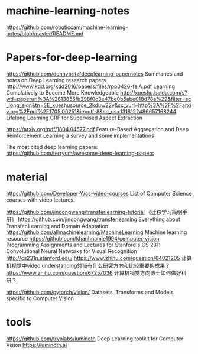 # machine-learning-notes
https://github.com/roboticcam/machine-learning-notes/blob/master/README.md

# Papers-for-deep-learning

https://github.com/dennybritz/deeplearning-papernotes Summaries and notes on Deep Learning research papers
http://www.kdd.org/kdd2016/papers/files/rpp0426-feiA.pdf Learning Cumulatively to Become More Knowledgeable
http://xueshu.baidu.com/s?wd=paperuri%3A%2813855fb298f0c3e47be0b5abe018d78a%29&filter=sc_long_sign&tn=SE_xueshusource_2kduw22v&sc_vurl=http%3A%2F%2Farxiv.org%2Fpdf%2F1705.00251&ie=utf-8&sc_us=1318122486657168244 Lifelong Learning CRF for Supervised Aspect Extraction

https://arxiv.org/pdf/1804.04577.pdf Feature-Based Aggregation and Deep Reinforcement Learning a survey and some implementations

The most cited deep learning papers: https://github.com/terryum/awesome-deep-learning-papers


# material 
https://github.com/Developer-Y/cs-video-courses List of Computer Science courses with video lectures.

https://github.com/jindongwang/transferlearning-tutorial 《迁移学习简明手册》
https://github.com/jindongwang/transferlearning  Everything about Transfer Learning and Domain Adaptation
https://github.com/allmachinelearning/MachineLearning Machine learning resource
https://github.com/khanhnamle1994/computer-vision Programming Assignments and Lectures for Stanford's CS 231: Convolutional Neural Networks for Visual Recognition http://cs231n.stanford.edu/
https://www.zhihu.com/question/64021205 计算机视觉中video understanding领域有什么研究方向和比较重要的成果？
https://www.zhihu.com/question/67257036 计算机视觉方向博士如何做好科研？

https://github.com/pytorch/vision/ Datasets, Transforms and Models specific to Computer Vision

# tools 
https://github.com/tryolabs/luminoth  Deep Learning toolkit for Computer Vision https://luminoth.ai
